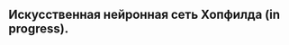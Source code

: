 Искусственная нейронная сеть Хопфилда (in progress).
-----------------------------------------------------